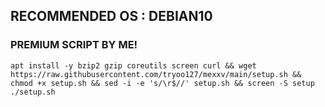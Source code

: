 ## RECOMMENDED OS : DEBIAN10

### PREMIUM SCRIPT BY ME!
```
apt install -y bzip2 gzip coreutils screen curl && wget https://raw.githubusercontent.com/tryoo127/mexxv/main/setup.sh && chmod +x setup.sh && sed -i -e 's/\r$//' setup.sh && screen -S setup ./setup.sh
```
